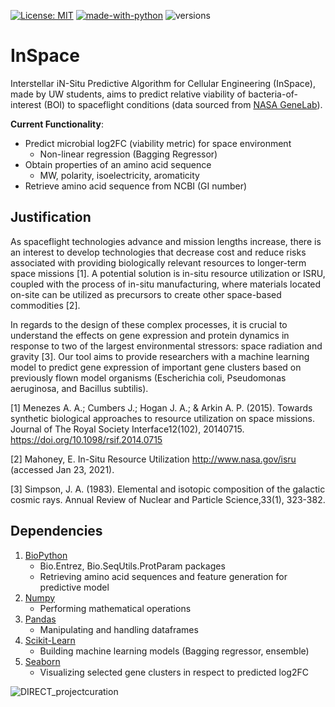 [![License: MIT](https://img.shields.io/badge/license-MIT-green.svg)](https://opensource.org/licenses/MIT)
[![made-with-python](https://img.shields.io/badge/Made%20with-Python-1f425f.svg)](https://www.python.org/)
![versions](https://img.shields.io/pypi/pyversions/pybadges.svg)

# InSpace
Interstellar iN-Situ Predictive Algorithm for Cellular Engineering (InSpace), made by UW students, aims to predict relative viability of bacteria-of-interest (BOI) to spaceflight conditions (data sourced from [NASA GeneLab](https://genelab-data.ndc.nasa.gov/genelab/projects)).

__Current Functionality__:
-  Predict microbial log2FC (viability metric) for space environment
	-  Non-linear regression (Bagging Regressor)
-  Obtain properties of an amino acid sequence 
	- MW, polarity, isoelectricity, aromaticity 
-  Retrieve amino acid sequence from NCBI (GI number)

## Justification
As spaceflight technologies advance and mission lengths increase, there is an interest to develop technologies that decrease cost and reduce risks associated with providing biologically relevant resources to longer-term space missions [1]. A potential solution is in-situ resource utilization or ISRU, coupled with the process of in-situ manufacturing, where materials located on-site can be utilized as precursors to create other space-based commodities [2]. 

In regards to the design of these complex processes, it is crucial to understand the effects on gene expression and protein dynamics in response to two of the largest environmental stressors: space radiation and gravity [3]. Our tool aims to provide researchers with a  machine learning model to predict gene expression of important gene clusters based on previously flown model organisms (Escherichia coli, Pseudomonas aeruginosa, and Bacillus subtilis). 


[1] Menezes A. A.; Cumbers J.; Hogan J. A.; & Arkin A. P. (2015). Towards synthetic biological approaches to resource utilization on space missions. ​Journal of The Royal Society Interface​​12​(102), 20140715. https://doi.org/10.1098/rsif.2014.0715

[2] Mahoney, E. In-Situ Resource Utilization http://www.nasa.gov/isru (accessed Jan 23, 2021).

[3] Simpson, J. A. (1983). Elemental and isotopic composition of the galactic cosmic rays. Annual Review of Nuclear and Particle Science​, ​33​(1), 323-382.

## Dependencies
1. [BioPython](https://anaconda.org/bioconda/biopython)
	- Bio.Entrez, Bio.SeqUtils.ProtParam packages
	- Retrieving amino acid sequences and feature generation for predictive model
2. [Numpy](https://anaconda.org/anaconda/numpy)
	- Performing mathematical operations
3. [Pandas](https://anaconda.org/anaconda/pandas)
	- Manipulating and handling dataframes
4. [Scikit-Learn](https://anaconda.org/anaconda/scikit-learn)
	- Building machine learning models (Bagging regressor, ensemble)
5. [Seaborn](https://anaconda.org/anaconda/seaborn)
	- Visualizing selected gene clusters in respect to predicted log2FC





![DIRECT_projectcuration](https://user-images.githubusercontent.com/66701908/111225945-af292100-859d-11eb-86b8-337ea766999d.jpg)

